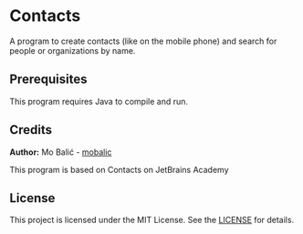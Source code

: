 # Contacts
 A program to create contacts (like on the mobile phone) and search for people or organizations by name.
 
## Prerequisites
This program requires Java to compile and run.

## Credits
**Author:** Mo Balić - [mobalic](https://github.com/mobalic)

This program is based on Contacts on JetBrains Academy

## License
This project is licensed under the MIT License. See the [LICENSE](https://github.com/mobalic/Contacts/blob/master/LICENSE) for details.
